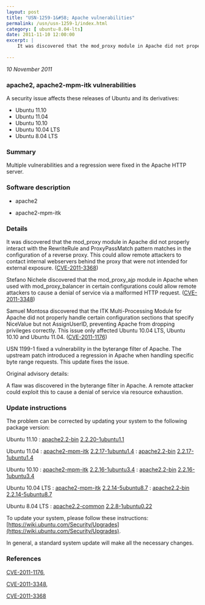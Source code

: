 ```yaml
---
layout: post
title: "USN-1259-1&#58; Apache vulnerabilities"
permalink: /usn/usn-1259-1/index.html
category: [ ubuntu-8.04-lts]
date: 2011-11-10 12:00:00
excerpt: |
    It was discovered that the mod_proxy module in Apache did not properly interact with the RewriteRule and ProxyPassMatch pattern matches in the configuration of a reverse proxy. This could allow remote attackers to contact internal webservers behind the proxy that were not intended for external exposure. ([CVE-2011-3368](http://people.ubuntu.com/~ubuntu-security/cve/CVE-2011-3368))
    
--- 
```

 
 

*10 November 2011*

### apache2, apache2-mpm-itk vulnerabilities

A security issue affects these releases of Ubuntu and its derivatives:

* Ubuntu 11.10
* Ubuntu 11.04
* Ubuntu 10.10
* Ubuntu 10.04 LTS
* Ubuntu 8.04 LTS

### Summary

Multiple vulnerabilities and a regression were fixed in the Apache HTTP server.

### Software description

* apache2 

* apache2-mpm-itk 

### Details

It was discovered that the mod_proxy module in Apache did not properly interact with the RewriteRule and ProxyPassMatch pattern matches in the configuration of a reverse proxy. This could allow remote attackers to contact internal webservers behind the proxy that were not intended for external exposure. ([CVE-2011-3368](http://people.ubuntu.com/~ubuntu-security/cve/CVE-2011-3368))

Stefano Nichele discovered that the mod_proxy_ajp module in Apache when used with mod_proxy_balancer in certain configurations could allow remote attackers to cause a denial of service via a malformed HTTP request. ([CVE-2011-3348](http://people.ubuntu.com/~ubuntu-security/cve/CVE-2011-3348))

Samuel Montosa discovered that the ITK Multi-Processing Module for Apache did not properly handle certain configuration sections that specify NiceValue but not AssignUserID, preventing Apache from dropping privileges correctly. This issue only affected Ubuntu 10.04 LTS, Ubuntu 10.10 and Ubuntu 11.04. ([CVE-2011-1176](http://people.ubuntu.com/~ubuntu-security/cve/CVE-2011-1176))

USN 1199-1 fixed a vulnerability in the byterange filter of Apache. The upstream patch introduced a regression in Apache when handling specific byte range requests. This update fixes the issue.

Original advisory details:

 A flaw was discovered in the byterange filter in Apache. A remote attacker could exploit this to cause a denial of service via resource exhaustion. 

### Update instructions

The problem can be corrected by updating your system to the following package version:

Ubuntu 11.10
 : [apache2.2-bin](https://launchpad.net/ubuntu/+source/apache2) <span> [2.2.20-1ubuntu1.1](https://launchpad.net/ubuntu/+source/apache2/2.2.20-1ubuntu1.1) </span> 

Ubuntu 11.04
 : [apache2-mpm-itk](https://launchpad.net/ubuntu/+source/apache2) <span> [2.2.17-1ubuntu1.4](https://launchpad.net/ubuntu/+source/apache2/2.2.17-1ubuntu1.4) </span> 
 : [apache2.2-bin](https://launchpad.net/ubuntu/+source/apache2) <span> [2.2.17-1ubuntu1.4](https://launchpad.net/ubuntu/+source/apache2/2.2.17-1ubuntu1.4) </span> 

Ubuntu 10.10
 : [apache2-mpm-itk](https://launchpad.net/ubuntu/+source/apache2) <span> [2.2.16-1ubuntu3.4](https://launchpad.net/ubuntu/+source/apache2/2.2.16-1ubuntu3.4) </span> 
 : [apache2.2-bin](https://launchpad.net/ubuntu/+source/apache2) <span> [2.2.16-1ubuntu3.4](https://launchpad.net/ubuntu/+source/apache2/2.2.16-1ubuntu3.4) </span> 

Ubuntu 10.04 LTS
 : [apache2-mpm-itk](https://launchpad.net/ubuntu/+source/apache2) <span> [2.2.14-5ubuntu8.7](https://launchpad.net/ubuntu/+source/apache2/2.2.14-5ubuntu8.7) </span> 
 : [apache2.2-bin](https://launchpad.net/ubuntu/+source/apache2) <span> [2.2.14-5ubuntu8.7](https://launchpad.net/ubuntu/+source/apache2/2.2.14-5ubuntu8.7) </span> 

Ubuntu 8.04 LTS
 : [apache2.2-common](https://launchpad.net/ubuntu/+source/apache2) <span> [2.2.8-1ubuntu0.22](https://launchpad.net/ubuntu/+source/apache2/2.2.8-1ubuntu0.22) </span> 

To update your system, please follow these instructions: [https://wiki.ubuntu.com/Security/Upgrades](https://wiki.ubuntu.com/Security/Upgrades).

In general, a standard system update will make all the necessary changes. 

### References

 
 [CVE-2011-1176](http://people.ubuntu.com/~ubuntu-security/cve/CVE-2011-1176), 

 [CVE-2011-3348](http://people.ubuntu.com/~ubuntu-security/cve/CVE-2011-3348), 

 [CVE-2011-3368](http://people.ubuntu.com/~ubuntu-security/cve/CVE-2011-3368)
 

